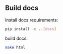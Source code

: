 ## Build docs

Install docs requirements:

```bash
pip install -e ..[docs]
```

build docs:

```bash
make html
```
